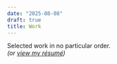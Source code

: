 ```yaml
---
date: "2025-08-08"
draft: true
title: Work
---
```


Selected work in no particular order.<br>
*(or [view my résumé](/resume/))*

